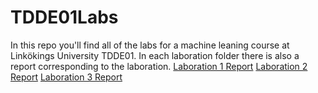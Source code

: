 # TDDE01Labs
In this repo you'll find all of the labs for a machine leaning course at Linkökings University TDDE01.
In each laboration folder there is also a report corresponding to the laboration.
[Laboration 1 Report](https://github.com/Wojak27/TDDE01Labs/blob/master/Lab1/Assignment2/Report_Lab1.pdf)
[Laboration 2 Report](https://github.com/Wojak27/TDDE01Labs/blob/master/Lab%202/Report_Lab2.pdf)
[Laboration 3 Report](https://github.com/Wojak27/TDDE01Labs/blob/master/Lab%203/Report_Lab3.pdf)
